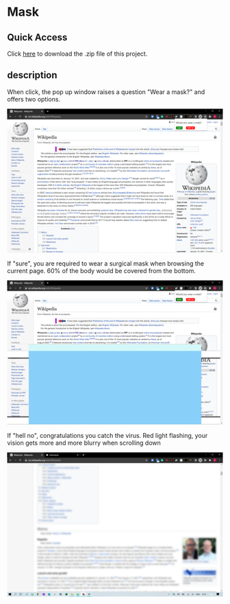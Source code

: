 # Mask

## Quick Access

Click [here](https://github.com/yuhangzheng94/abc-student-repo/blob/master/projects/mini-project-4/mask.zip) to download the .zip file of this project.

## description

When click, the pop up window raises a question "Wear a mask?" and offers two options.

![](https://github.com/yuhangzheng94/abc-student-repo/blob/master/projects/mini-project-4/screenshots/0-popup-window.png "Popup Window")

If "sure", you are required to wear a surgical mask when browsing the current page. 60% of the body would be covered from the bottom.

![](https://github.com/yuhangzheng94/abc-student-repo/blob/master/projects/mini-project-4/screenshots/1-sure.png "sure")

If "hell no", congratulations you catch the virus. Red light flashing, your vision gets more and more blurry when scrolling down

![](https://github.com/yuhangzheng94/abc-student-repo/blob/master/projects/mini-project-4/screenshots/2-hell-no.png "hell no")
